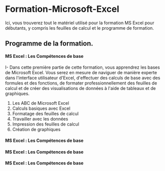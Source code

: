 # Formation-Microsoft-Excel

Ici, vous trouverez tout le matériel utilisé pour la formation MS Excel pour débutants, y compris les feuilles de calcul et le programme de formation.

<h2>Programme de la formation.</h2>
<h4>MS Excel : Les Compétences de base</h4>
<p>I- Dans cette première partie de cette formation, vous apprendrez les bases de Microsoft Excel. Vous serez en mesure de naviguer de manière experte dans l'interface utilisateur d'Excel, d'effectuer des calculs de base avec des formules et des fonctions, de formater professionnellement des feuilles de calcul et de créer des visualisations de données à l'aide de tableaux et de graphiques.</p>
<ol>
<li>Les ABC de Microsoft Excel</li>
<li>Calculs basiques avec Excel</li>
<li>Formatage des feuilles de calcul</li>
<li>Travailler avec les données</li>
<li>Impression des feuilles de calcul</li>
<li>Création de graphiques</li>
</ol>

<h4>MS Excel : Les Compétences de base</h4>
<p></p>

<h4>MS Excel : Les Compétences de base</h4>
<p></p>

<h4>MS Excel : Les Compétences de base</h4>
<p></p>